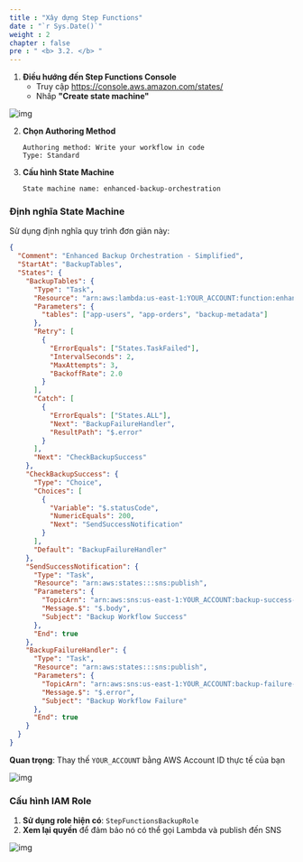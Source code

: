 ```yaml
---
title : "Xây dựng Step Functions"
date : "`r Sys.Date()`"
weight : 2
chapter : false
pre : " <b> 3.2. </b> "
---
```


1. **Điều hướng đến Step Functions Console**
   - Truy cập https://console.aws.amazon.com/states/
   - Nhấp **"Create state machine"**

![img](/FCJ-Workshop/images/3.svlessimp/state1.png)

2. **Chọn Authoring Method**
   ```
   Authoring method: Write your workflow in code
   Type: Standard
   ```

3. **Cấu hình State Machine**
   ```
   State machine name: enhanced-backup-orchestration
   ```

### Định nghĩa State Machine

Sử dụng định nghĩa quy trình đơn giản này:

```json
{
  "Comment": "Enhanced Backup Orchestration - Simplified",
  "StartAt": "BackupTables",
  "States": {
    "BackupTables": {
      "Type": "Task",
      "Resource": "arn:aws:lambda:us-east-1:YOUR_ACCOUNT:function:enhanced-dynamodb-backup",
      "Parameters": {
        "tables": ["app-users", "app-orders", "backup-metadata"]
      },
      "Retry": [
        {
          "ErrorEquals": ["States.TaskFailed"],
          "IntervalSeconds": 2,
          "MaxAttempts": 3,
          "BackoffRate": 2.0
        }
      ],
      "Catch": [
        {
          "ErrorEquals": ["States.ALL"],
          "Next": "BackupFailureHandler",
          "ResultPath": "$.error"
        }
      ],
      "Next": "CheckBackupSuccess"
    },
    "CheckBackupSuccess": {
      "Type": "Choice",
      "Choices": [
        {
          "Variable": "$.statusCode",
          "NumericEquals": 200,
          "Next": "SendSuccessNotification"
        }
      ],
      "Default": "BackupFailureHandler"
    },
    "SendSuccessNotification": {
      "Type": "Task",
      "Resource": "arn:aws:states:::sns:publish",
      "Parameters": {
        "TopicArn": "arn:aws:sns:us-east-1:YOUR_ACCOUNT:backup-success-notifications",
        "Message.$": "$.body",
        "Subject": "Backup Workflow Success"
      },
      "End": true
    },
    "BackupFailureHandler": {
      "Type": "Task",
      "Resource": "arn:aws:states:::sns:publish",
      "Parameters": {
        "TopicArn": "arn:aws:sns:us-east-1:YOUR_ACCOUNT:backup-failure-notifications",
        "Message.$": "$.error",
        "Subject": "Backup Workflow Failure"
      },
      "End": true
    }
  }
}
```

**Quan trọng**: Thay thế `YOUR_ACCOUNT` bằng AWS Account ID thực tế của bạn

![img](/FCJ-Workshop/images/3.svlessimp/state2.png)

### Cấu hình IAM Role

1. **Sử dụng role hiện có**: `StepFunctionsBackupRole`
2. **Xem lại quyền** để đảm bảo nó có thể gọi Lambda và publish đến SNS

![img](/FCJ-Workshop/images/3.svlessimp/state3.png)
